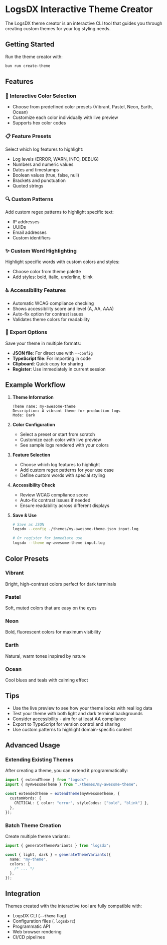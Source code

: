# LogsDX Interactive Theme Creator

The LogsDX theme creator is an interactive CLI tool that guides you through creating custom themes for your log styling needs.

## Getting Started

Run the theme creator with:

```bash
bun run create-theme
```

## Features

### 🎨 Interactive Color Selection

- Choose from predefined color presets (Vibrant, Pastel, Neon, Earth, Ocean)
- Customize each color individually with live preview
- Supports hex color codes

### 📋 Feature Presets

Select which log features to highlight:

- Log levels (ERROR, WARN, INFO, DEBUG)
- Numbers and numeric values
- Dates and timestamps
- Boolean values (true, false, null)
- Brackets and punctuation
- Quoted strings

### 🔍 Custom Patterns

Add custom regex patterns to highlight specific text:

- IP addresses
- UUIDs
- Email addresses
- Custom identifiers

### ✨ Custom Word Highlighting

Highlight specific words with custom colors and styles:

- Choose color from theme palette
- Add styles: bold, italic, underline, blink

### ♿ Accessibility Features

- Automatic WCAG compliance checking
- Shows accessibility score and level (A, AA, AAA)
- Auto-fix option for contrast issues
- Validates theme colors for readability

### 💾 Export Options

Save your theme in multiple formats:

- **JSON file**: For direct use with `--config`
- **TypeScript file**: For importing in code
- **Clipboard**: Quick copy for sharing
- **Register**: Use immediately in current session

## Example Workflow

1. **Theme Information**

   ```
   Theme name: my-awesome-theme
   Description: A vibrant theme for production logs
   Mode: Dark
   ```

2. **Color Configuration**
   - Select a preset or start from scratch
   - Customize each color with live preview
   - See sample logs rendered with your colors

3. **Feature Selection**
   - Choose which log features to highlight
   - Add custom regex patterns for your use case
   - Define custom words with special styling

4. **Accessibility Check**
   - Review WCAG compliance score
   - Auto-fix contrast issues if needed
   - Ensure readability across different displays

5. **Save & Use**

   ```bash
   # Save as JSON
   logsdx --config ./themes/my-awesome-theme.json input.log

   # Or register for immediate use
   logsdx --theme my-awesome-theme input.log
   ```

## Color Presets

### Vibrant

Bright, high-contrast colors perfect for dark terminals

### Pastel

Soft, muted colors that are easy on the eyes

### Neon

Bold, fluorescent colors for maximum visibility

### Earth

Natural, warm tones inspired by nature

### Ocean

Cool blues and teals with calming effect

## Tips

- Use the live preview to see how your theme looks with real log data
- Test your theme with both light and dark terminal backgrounds
- Consider accessibility - aim for at least AA compliance
- Export to TypeScript for version control and sharing
- Use custom patterns to highlight domain-specific content

## Advanced Usage

### Extending Existing Themes

After creating a theme, you can extend it programmatically:

```typescript
import { extendTheme } from "logsdx";
import { myAwesomeTheme } from "./themes/my-awesome-theme";

const extendedTheme = extendTheme(myAwesomeTheme, {
  customWords: {
    CRITICAL: { color: "error", styleCodes: ["bold", "blink"] },
  },
});
```

### Batch Theme Creation

Create multiple theme variants:

```typescript
import { generateThemeVariants } from "logsdx";

const { light, dark } = generateThemeVariants({
  name: "my-theme",
  colors: {
    /* ... */
  },
});
```

## Integration

Themes created with the interactive tool are fully compatible with:

- LogsDX CLI (`--theme` flag)
- Configuration files (`.logsdxrc`)
- Programmatic API
- Web browser rendering
- CI/CD pipelines

